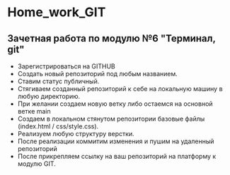 # Home_work_GIT
## Зачетная работа по модулю №6 "Терминал, git"


* Зарегистрироваться на GITHUB
* Создать новый репозиторий под любым названием.
* Ставим статус публичный.
* Стягиваем созданный репозиторий к себе на локальную машину в любую директорию.
* При желании создаем новую ветку либо остаемся на основной ветке main
* Создаем в локальном стянутом репозитории базовые файлы (index.html / css/style.css).
* Реализуем любую структуру верстки.
* После реализации коммитим изменения и пушим на удаленный репозиторий
* После прикрепляем ссылку на ваш репозиторий на платформу к модулю GIT.
